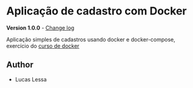 # Aplicação de cadastro com Docker

**Version 1.0.0** - [Change log](CHANGELOG.md)

Aplicação simples de cadastros usando docker e docker-compose, exercício do [curso de docker](https://www.udemy.com/course/curso-docker/)

## Author
- Lucas Lessa